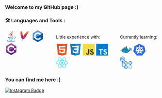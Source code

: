 ### Welcome to my GitHub page :)

### :hammer_and_wrench: Languages and Tools :
<div style="display: flex">
  <div>
    <img src="https://github.com/devicons/devicon/blob/master/icons/java/java-original.svg" height=40 alt="Java" title="Java"/>
    <img src="https://github.com/devicons/devicon/blob/master/icons/maven/maven-original.svg" height=40 alt="Maven" title="Maven"/>
    <img src="https://github.com/devicons/devicon/blob/master/icons/c/c-original.svg" height=40 alt="C" title="C"/>
    <img src="https://github.com/devicons/devicon/blob/master/icons/csharp/csharp-original.svg" height=40 alt="C#" title="C#"/>
  </div>
  <div>
    <p>Little experience with:</p>
    <img src="https://github.com/devicons/devicon/blob/master/icons/html5/html5-original.svg" height=40 alt="HTML5" title="HTML"/>
    <img src="https://github.com/devicons/devicon/blob/master/icons/css3/css3-original.svg" height=40 alt="CSS3" title="CSS"/>
    <img src="https://github.com/devicons/devicon/blob/master/icons/javascript/javascript-original.svg" height=40 alt="JavaScript" title="JavaScript"/>
    <img src="https://github.com/devicons/devicon/blob/master/icons/typescript/typescript-original.svg" height=40 alt="TypeScript" title="TypeScript"/>
    <img src="https://github.com/devicons/devicon/blob/master/icons/react/react-original.svg" height=40 alt="React" title="React"/>
  </div>
  <div>
    <p>Currently learning: </p>
    <img src="https://github.com/devicons/devicon/blob/master/icons/docker/docker-original.svg" height=40 alt="Docker" title="Docker"/>
    <img src="https://github.com/devicons/devicon/blob/master/icons/kubernetes/kubernetes-original.svg" height=40 alt="Kubernetes" title="Kubernetes"/>
    <img src="https://github.com/devicons/devicon/blob/master/icons/githubactions/githubactions-original.svg" height=40 alt="GitHub Actions" title="GitHub Actions"/>
  </div>
</div>

### You can find me here :)
<a href="https://instagram.com/sumbxnnet">
    <img src="https://img.shields.io/badge/Instagram-E4405F?style=for-the-badge&logo=instagram&logoColor=white" alt="Instagram Badge"/>
  </a>
